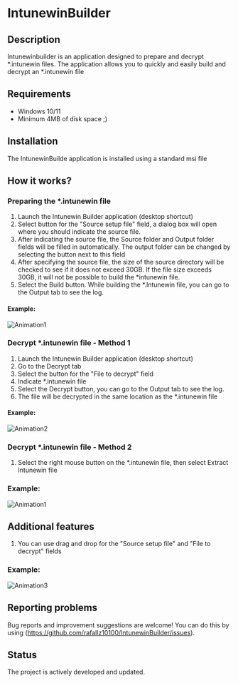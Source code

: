 # IntunewinBuilder

## Description

Intunewinbuilder is an application designed to prepare and decrypt *.intunewin files. The application allows you to quickly and easily build and decrypt an *.intunewin file

## Requirements

- Windows 10/11
- Minimum 4MB of disk space ;)

## Installation
The IntunewinBuilde application is installed using a standard msi file

## How it works?

### Preparing the *.intunewin file
1. Launch the Intunewin Builder application (desktop shortcut)
2. Select button for the "Source setup file" field, a dialog box will open where you should indicate the source file.
3. After indicating the source file, the Source folder and Output folder fields will be filled in automatically. The output folder can be changed by selecting the button next to this field
4. After specifying the source file, the size of the source directory will be checked to see if it does not exceed 30GB. If the file size exceeds 30GB, it will not be possible to build the *intunewin file.
5. Select the Build button. While building the *.Intunewin file, you can go to the Output tab to see the log.

#### Example:
![Animation1](https://github.com/rafallz10100/IntunewinBuilder/assets/151853443/dddda0f1-8330-4c7d-ad97-831d307c44b3)


### Decrypt *.intunewin file - Method 1
1. Launch the Intunewin Builder application (desktop shortcut)
2. Go to the Decrypt tab
3. Select the button for the "File to decrypt" field
4. Indicate *.intunewin file
5. Select the Decrypt button, you can go to the Output tab to see the log.
6. The file will be decrypted in the same location as the *.intunewin file

#### Example:

![Animation2](https://github.com/rafallz10100/IntunewinBuilder/assets/151853443/8871a441-6b6c-4dcd-89f7-eb46f1dcdd2d)


### Decrypt *.intunewin file - Method 2
1. Select the right mouse button on the *.intunewin file, then select Extract Intunewin file

### Example:

![Animation1](https://github.com/rafallz10100/IntunewinBuilder/assets/151853443/649fd782-7fcc-4af7-95ed-a5422e7e402b)

## Additional features
1. You can use drag and drop for the "Source setup file" and "File to decrypt" fields
### Example:

![Animation3](https://github.com/rafallz10100/IntunewinBuilder/assets/151853443/61a207ac-54bf-4ba1-a5de-fec436f23e1a)


## Reporting problems

Bug reports and improvement suggestions are welcome! You can do this by using (https://github.com/rafallz10100/IntunewinBuilder/issues).

## Status

The project is actively developed and updated.
